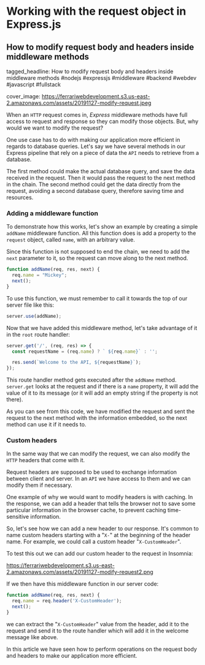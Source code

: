 # Working with the request object in Express.js
## How to modify request body and headers inside middleware methods

tagged_headline: How to modify request body and headers inside middleware methods #nodejs #expressjs #middleware #backend #webdev #javascript #fullstack

cover_image: https://ferrariwebdevelopment.s3.us-east-2.amazonaws.com/assets/20191127-modify-request.jpeg



When an `HTTP` request comes in, *Express* middleware methods have full access to request and response so they can modify those objects. But, why would we want to modify the request?

One use case has to do with making our application more efficient in regards to database queries.
Let's say we have several methods in our Express pipeline that rely on a piece of data the `API` needs to retrieve from a database.

The first method could make the actual database query, and save the data received in the request. Then it would pass the request to the next method in the chain. The second method could get the data directly from the request, avoiding a second database query, therefore saving time and resources.

### Adding a middleware function

To demonstrate how this works, let's show an example by creating a simple `addName` middleware function.
All this function does is add a property to the `request` object, called `name`, with an arbitrary value.

Since this function is not supposed to end the chain, we need to add the `next` parameter to it, so the request can move along to the next method.

```js
function addName(req, res, next) {
  req.name = "Mickey";
  next();
}
```

To use this function, we must remember to call it towards the top of our server file like this:

```js
server.use(addName);
```

Now that we have added this middleware method, let's take advantage of it in the `root` route handler:

```js
server.get('/', (req, res) => {
  const requestName = (req.name) ? ` ${req.name}` : '';

  res.send(`Welcome to the API, ${requestName}`);
});
```

This route handler method gets executed after the `addName` method.
`server.get` looks at the request and if there is a `name` property, it will add the value of it to its message (or it will add an empty string if the property is not there).

As you can see from this code, we have modified the request and sent the request to the next method with the information embedded, so the next method can use it if it needs to.

### Custom headers

In the same way that we can modify the request, we can also modify the `HTTP` headers that come with it.

Request headers are supposed to be used to exchange information between client and server. In an `API` we have access to them and we can modify them if necessary.

One example of why we would want to modify headers is with caching. In the response, we can add a header that tells the browser not to save some particular information in the browser cache, to prevent caching time-sensitive information.

So, let's see how we can add a new header to our response.
It's common to name custom headers starting with a "`X-`" at the beginning of the header name. For example, we could call a custom header "`X-CustomHeader`".

To test this out we can add our custom header to the request in Insomnia:

https://ferrariwebdevelopment.s3.us-east-2.amazonaws.com/assets/20191127-modify-request2.png


If we then have this middleware function in our server code:

```js
function addName(req, res, next) {
  req.name = req.header('X-CustomHeader');
  next();
}
``` 

we can extract the "`X-CustomHeader`" value from the header, add it to the request and send it to the route handler which will add it in the welcome message like above.

In this article we have seen how to perform operations on the request body and headers to make our application more efficient.